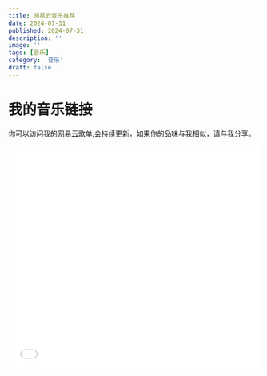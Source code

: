 ```yaml
---
title: 网易云音乐推荐
date: 2024-07-31
published: 2024-07-31
description: ''
image: ''
tags: [音乐]
category: '音乐'
draft: false 
---
```




# 我的音乐链接

你可以访问我的<a href="https://tenf-music.netlify.app/" target="_blank">网易云歌单</a>,会持续更新，如果你的品味与我相似，请与我分享。


<iframe frameborder="no" border="0" marginwidth="0" marginheight="0" width="100%" height=450 src="//music.163.com/outchain/player?type=0&id=7525000650&auto=0&height=430"></iframe>

